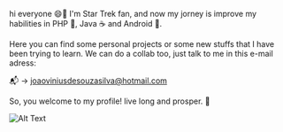 hi everyone 😄🖖 I'm Star Trek fan, and now my jorney is improve my habilities in PHP 🐘, Java ☕️ and Android 🤖. 

Here you can find some personal projects or some new stuffs that I have been trying to learn. We can do a collab too, just talk to me in this e-mail adress:

📬 -> joaoviniusdesouzasilva@hotmail.com

So, you welcome to my profile! live long and prosper. 🖖

![Alt Text](https://giphy.com/gifs/rip-leonard-nimoy-gif-IL4iTvQH0MjS.gif)

<!---
jvinisan/jvinisan is a ✨ special ✨ repository because its `README.md` (this file) appears on your GitHub profile.
You can click the Preview link to take a look at your changes.
--->
